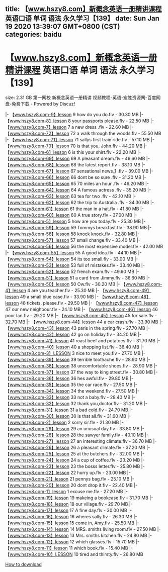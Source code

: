 
title: 【www.hszy8.com】新概念英语一册精讲课程 英语口语 单词 语法 永久学习【139】
date: Sun Jan 19 2020 13:39:07 GMT+0800 (CST)    
categories: baidu
---

# 【www.hszy8.com】新概念英语一册精讲课程 英语口语 单词 语法 永久学习【139】
size: 2.31 GB
 第一网校 新概念英语一册精讲 视频教程-英语-宏胜资源网-百度网盘-免费下载 - Powered by Discuz!
 
|- 【www.hszy8.com-9】lesson 9 how do you do.flv - 30.30 MB
|- 【www.hszy8.com-8】lesson 8 your passports please.flv - 22.50 MB
|- 【www.hszy8.com-7】lesson 7 a new dress .flv - 22.60 MB
|- 【www.hszy8.com-72】lesson 72 a walk through the woods.flv - 55.50 MB
|- 【www.hszy8.com-71】lesson 71 sallys first train ride.flv - 57.10 MB
|- 【www.hszy8.com-70】lesson 70 is that you, John.flv - 44.20 MB
|- 【www.hszy8.com-6】lesson 6 is this your shirt.flv - 22.20 MB
|- 【www.hszy8.com-69】lesson 69 A pleasant dream.flv - 49.60 MB
|- 【www.hszy8.com-68】lesson 68 the latest report.flv - 38.10 MB
|- 【www.hszy8.com-67】lesson 67 sensational news_1 .flv - 39.00 MB
|- 【www.hszy8.com-66】lesson 66 dont be so sure .flv - 31.20 MB
|- 【www.hszy8.com-65】lesson 65 70 miles an hour .flv - 46.20 MB
|- 【www.hszy8.com-64】lesson 64 A famous actress .flv - 35.20 MB
|- 【www.hszy8.com-63】lesson 63 tea for two .flv - 42.10 MB
|- 【www.hszy8.com-62】lesson 62 the trip to Australia .flv - 34.30 MB
|- 【www.hszy8.com-61】lesson 61 the man in a hat.flv - 41.80 MB
|- 【www.hszy8.com-60】lesson 60 A true story.flv - 37.00 MB
|- 【www.hszy8.com-5】lesson 5 how are you today.flv - 25.30 MB
|- 【www.hszy8.com-59】lesson 59 Tommys breakfast.flv - 38.90 MB
|- 【www.hszy8.com-58】lesson 58 knock knock.flv - 32.80 MB
|- 【www.hszy8.com-57】lesson 57 small change.flv - 33.40 MB
|- 【www.hszy8.com-56】lesson 56 the most expensive model.flv - 42.00 MB
|- 【www.hszy8.com-55】lesson 55 A good idea.flv - 44.10 MB
|- 【www.hszy8.com-54】lesson 54 its too small.flv - 33.00 MB
|- 【www.hszy8.com-53】lesson 53 full of mistakes.flv - 33.40 MB
|- 【www.hszy8.com-52】lesson 52 french exam.flv - 49.60 MB
|- 【www.hszy8.com-51】lesson 51 a card from Jimmy.flv - 36.60 MB
|- 【www.hszy8.com-50】lesson 50 Ow.flv - 30.20 MB
|- 【www.hszy8.com-4】lesson 4 are you teacher.flv - 25.30 MB
|- 【www.hszy8.com-49】lesson 49 a small blue case.flv - 33.90 MB
|- 【www.hszy8.com-48】lesson 48 tickets, please.flv - 29.50 MB
|- 【www.hszy8.com-47】lesson 47 our new neighbour.flv - 24.10 MB
|- 【www.hszy8.com-46】lesson 46 poor Ian.flv - 29.20 MB
|- 【www.hszy8.com-45】lesson 45 for sale.flv - 32.70 MB
|- 【www.hszy8.com-44】lesson 44 a car crash.flv - 33.90 MB
|- 【www.hszy8.com-43】lesson 43 paris in the spring.flv - 27.70 MB
|- 【www.hszy8.com-42】lesson 42 go on holiday.flv - 34.20 MB
|- 【www.hszy8.com-41】lesson 41 roast beef and potatoes.flv - 31.70 MB
|- 【www.hszy8.com-40】lesson 40 a shopping list.flv - 36.40 MB
|- 【www.hszy8.com-3】LESSON 3 nice to meet you.flv - 27.70 MB
|- 【www.hszy8.com-39】lesson 39 terrible toothache.flv - 28.90 MB
|- 【www.hszy8.com-38】lesson 38 uncomfortable shoes.flv - 28.90 MB
|- 【www.hszy8.com-37】lesson 37 the way to king street.flv - 30.80 MB
|- 【www.hszy8.com-36】lesson 36 hes awful.flv - 29.80 MB
|- 【www.hszy8.com-35】lesson 35 the car race.flv - 27.50 MB
|- 【www.hszy8.com-34】lesson 34 the weekend.flv - 27.50 MB
|- 【www.hszy8.com-33】lesson 33 not  a  baby.flv - 28.40 MB
|- 【www.hszy8.com-32】lesson 32 thank you,doctor.flv - 31.20 MB
|- 【www.hszy8.com-31】lesson 31 a bad cold.flv - 24.70 MB
|- 【www.hszy8.com-30】lesson 30 is that all.flv - 31.60 MB
|- 【www.hszy8.com-2】lesson 2 sorry sir.flv - 21.30 MB
|- 【www.hszy8.com-29】lesson 29 an unusual day.flv - 33.80 MB
|- 【www.hszy8.com-28】lesson 28 the sawyer family.flv - 40.10 MB
|- 【www.hszy8.com-27】lesson 27 an interesting climate.flv - 36.70 MB
|- 【www.hszy8.com-26】lesson 26 a pleasant climate.flv - 37.20 MB
|- 【www.hszy8.com-25】lesson 25 at the butchers.flv - 32.00 MB
|- 【www.hszy8.com-24】lesson 24 a cup of coffee.flv - 23.20 MB
|- 【www.hszy8.com-23】lesson 23 the bosss letter.flv - 25.80 MB
|- 【www.hszy8.com-22】lesson 22 hurry up.flv - 23.00 MB
|- 【www.hszy8.com-21】lesson 21 pennys bag.flv - 25.10 MB
|- 【www.hszy8.com-20】lesson 20 dont drop it.flv - 22.40 MB
|- 【www.hszy8.com-1】lesson 1 excuse me.flv - 27.20 MB
|- 【www.hszy8.com-19】lesson 19 makeing a bookcase.flv - 31.70 MB
|- 【www.hszy8.com-18】lesson 18 our village.flv - 29.70 MB
|- 【www.hszy8.com-17】lesson 17 A fine day.flv - 30.00 MB
|- 【www.hszy8.com-16】lesson 16 wheres sally.flv - 26.30 MB
|- 【www.hszy8.com-15】lesson 15 come in, Amy.flv - 25.50 MB
|- 【www.hszy8.com-14】lesson 14 MRS. smiths living room.flv - 27.50 MB
|- 【www.hszy8.com-13】lesson 13 Mrs. smiths kitchen.flv - 24.80 MB
|- 【www.hszy8.com-12】lesson 12 which glasses.flv - 15.70 MB
|- 【www.hszy8.com-11】lesson 11 which book.flv - 15.40 MB
|- 【www.hszy8.com-10】LESSON 10 tired and thirsty.flv - 26.80 MB

[How to download](https://bpcam.bemobtrk.com/go/2ceec3aa-1ca2-46d6-b9ff-aaa5c184517c?jno=2821)